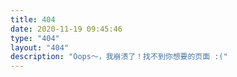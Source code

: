 ```yaml
---
title: 404
date: 2020-11-19 09:45:46
type: "404"
layout: "404"
description: "Oops～，我崩溃了！找不到你想要的页面 :("
---
```

